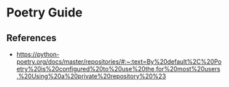 # Poetry Guide

## References

- https://python-poetry.org/docs/master/repositories/#:~:text=By%20default%2C%20Poetry%20is%20configured%20to%20use%20the,for%20most%20users.%20Using%20a%20private%20repository%20%23
